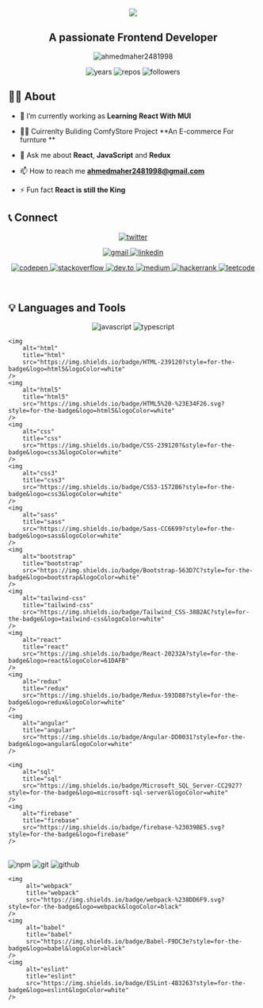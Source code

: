 <h1 align="center">
    <img src="http://readme-typing-svg.herokuapp.com?font=cascadia+code&size=28&center=true&vCenter=true&multiline=true&width=500&height=75&lines=Hi+%F0%9F%91%8B;+I+am+Ahmed+Maher+;+,+Welcome+to+my+Github" 
     />
</h1>

<h2 align="center">A passionate Frontend Developer</h2>

<p align="center">
    <img 
         src="https://komarev.com/ghpvc/?username=ahmedmaher2481998&label=Profile%20views&color=brightgreen&style=for-the-badge" 
         alt="ahmedmaher2481998"
    />
</p>
<p align="center">
    <img
        src="https://badges.pufler.dev/years/ahmedmaher2481998"
        alt="years"
    />
    <img
        src="https://badges.pufler.dev/repos/ahmedmaher2481998"
        alt="repos"
    />
    <img
        src="https://img.shields.io/github/followers/ahmedmaher2481998?color=brightgreen"
        alt="followers"
    />
</p>

## 💁‍♂️ About

-   🔭 I’m currently working as **Learning** **React With MUI**
<!-- -   👨‍💻 All of my projects are available at <a href="https://mostafa-abdelhamid.com" target="blank">mostafa-abdelhamid.com</a> -->
-   👨‍💻 Cuirrenlty Buliding ComfyStore Project **An E-commerce For furnture **
-   💬 Ask me about **React**, **JavaScript** and **Redux**

-   📫 How to reach me **ahmedmaher2481998@gmail.com**
<!--
-   📄 Know about my experiences [https://drive.google.com/file/d/1EPX-L5HQdT8nmPeKiU4zL_nK7kSf0Ic7/view?usp=sharing](https://drive.google.com/file/d/1EPX-L5HQdT8nmPeKiU4zL_nK7kSf0Ic7/view?usp=sharing) -->

-   ⚡ Fun fact **React is still the King**
    <br />

## 📞 Connect

<p align="center">
    <a href="https://twitter.com/A_maher_938" target="blank">
        <img 
             src="https://img.shields.io/twitter/follow/ahmedmaher2481998?logo=twitter&style=for-the-badge" 
             alt="twitter"
             title="twitter"
        />
    </a>
</p>
<p align="center">
    <a href="mailto:ahmedmaher2481998@gmail.com" target="blank">
        <img
            src="https://img.shields.io/badge/Gmail-D14836?style=for-the-badge&logo=gmail&logoColor=white"
            alt="gmail"
            title="gmail"
        />
    </a>
    <a href="www.linkedin.com/in/ahmedmaher2481998
" target="blank">
        <img
            src="https://img.shields.io/badge/linkedin-%230A66C2.svg?style=for-the-badge&logo=linkedin&logoColor=white"
            alt="linkedin"
            title="linkedin"
        />
    </a>
   
   
</p>

<p align="center">
    <a href="https://codepen.io/ahmedmaher2481998" target="blank">
        <img
            src="https://img.shields.io/badge/Codepen-000000?style=for-the-badge&logo=codepen&logoColor=white"
            alt="codepen"
            title="codepen"
        />
    </a>
    <a href="https://stackoverflow.com/users/ahmedmaher2481998" target="blank">
        <img
            src="https://img.shields.io/badge/-Stackoverflow-FE7A16?style=for-the-badge&logo=stack-overflow&logoColor=white"
            alt="stackoverflow"
            title="stackoverflow"
        />
    </a>
    <a href="https://dev.to/ahmedmaher2481998" target="blank">
        <img
            src="https://img.shields.io/badge/dev.to-0A0A0A?style=for-the-badge&logo=dev.to&logoColor=white"
            alt="dev.to"
            title="dev.to"
        />
    </a>
    <a href="https://medium.com/@ahmedmaher2481998" target="blank">
        <img
            src="https://img.shields.io/badge/Medium-12100E?style=for-the-badge&logo=medium&logoColor=white"
            alt="medium"
            title="medium"
        />
    </a>
    <a href="https://www.hackerrank.com/ahmedmaher2481998" target="blank">
        <img
            src="https://img.shields.io/badge/-Hackerrank-2EC866?style=for-the-badge&logo=HackerRank&logoColor=white"
            alt="hackerrank"
            title="hackerrank"
        />
    </a>
    <a href="https://www.leetcode.com/ahmedmaher2481998" target="blank">
        <img
            src="https://img.shields.io/badge/LeetCode-000000?style=for-the-badge&logo=LeetCode&logoColor=#d16c06"
            alt="leetcode"
            title="leetcode"
        />
    </a>
</p>
<br />

## 💡 Languages and Tools

<p align="center">
    <img
        alt="javascript"
        title="javascript"
        src="https://img.shields.io/badge/JavaScript-F7DF1E?style=for-the-badge&logo=javascript&logoColor=black"
    />
    <img
        alt="typescript"
        title="typescript"
        src="https://img.shields.io/badge/TypeScript-007ACC?style=for-the-badge&logo=typescript&logoColor=white"
    />
   


    <img
        alt="html"
        title="html"
        src="https://img.shields.io/badge/HTML-239120?style=for-the-badge&logo=html5&logoColor=white"
    />
    <img
        alt="html5"
        title="html5"
        src="https://img.shields.io/badge/HTML5%20-%23E34F26.svg?style=for-the-badge&logo=html5&logoColor=white"
    />
    <img
        alt="css"
        title="css"
        src="https://img.shields.io/badge/CSS-239120?&style=for-the-badge&logo=css3&logoColor=white"
    />
    <img
        alt="css3"
        title="css3"
        src="https://img.shields.io/badge/CSS3-1572B6?style=for-the-badge&logo=css3&logoColor=white"
    />
    <img
        alt="sass"
        title="sass"
        src="https://img.shields.io/badge/Sass-CC6699?style=for-the-badge&logo=sass&logoColor=white"
    />
    <img
        alt="bootstrap"
        title="bootstrap"
        src="https://img.shields.io/badge/Bootstrap-563D7C?style=for-the-badge&logo=bootstrap&logoColor=white"
    />
    <img
        alt="tailwind-css"
        title="tailwind-css"
        src="https://img.shields.io/badge/Tailwind_CSS-38B2AC?style=for-the-badge&logo=tailwind-css&logoColor=white"
    />
    <img
        alt="react"
        title="react"
        src="https://img.shields.io/badge/React-20232A?style=for-the-badge&logo=react&logoColor=61DAFB"
    />
    <img
        alt="redux"
        title="redux"
        src="https://img.shields.io/badge/Redux-593D88?style=for-the-badge&logo=redux&logoColor=white"
    />
    <img
        alt="angular"
        title="angular"
        src="https://img.shields.io/badge/Angular-DD0031?style=for-the-badge&logo=angular&logoColor=white"
    />

    <img
        alt="sql"
        title="sql"
        src="https://img.shields.io/badge/Microsoft_SQL_Server-CC2927?style=for-the-badge&logo=microsoft-sql-server&logoColor=white"
    />
    <img
        alt="firebase"
        title="firebase"
        src="https://img.shields.io/badge/firebase-%23039BE5.svg?style=for-the-badge&logo=firebase"
    />

   <br>
    <img
         alt="npm"
         title="npm"
         src="https://img.shields.io/badge/NPM-%23000000.svg?style=for-the-badge&logo=npm&logoColor=white"
    />
    <img 
         alt="git"
         title="git"
         src="https://img.shields.io/badge/Git%20-%23F05033.svg?style=for-the-badge&logo=git&logoColor=white"
    />
    <img
         alt="github"
         title="github"
         src="https://img.shields.io/badge/github-%23181717.svg?style=for-the-badge&logo=github&logoColor=white"
    />
 
    <img
         alt="webpack"
         title="webpack"
         src="https://img.shields.io/badge/webpack-%238DD6F9.svg?style=for-the-badge&logo=webpack&logoColor=black"
    />
    <img
         alt="babel"
         title="babel"
         src="https://img.shields.io/badge/Babel-F9DC3e?style=for-the-badge&logo=babel&logoColor=black"
    />
    <img
         alt="eslint"
         title="eslint"
         src="https://img.shields.io/badge/ESLint-4B3263?style=for-the-badge&logo=eslint&logoColor=white"
    />
   
</p>
<br />
